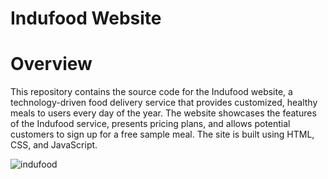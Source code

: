 # Indufood Website

# Overview
This repository contains the source code for the Indufood website, a technology-driven food delivery service that provides customized, healthy meals to users every day of the year. The website showcases the features of the Indufood service, presents pricing plans, and allows potential customers to sign up for a free sample meal. The site is built using HTML, CSS, and JavaScript.

![indufood](https://github.com/user-attachments/assets/e0cdac09-d854-4723-b501-80b72f0790f7)
